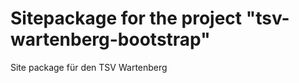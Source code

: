 Sitepackage for the project "tsv-wartenberg-bootstrap"
==============================================================

Site package für den TSV Wartenberg

